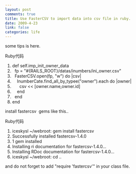 ```yaml
--- 
layout: post
comments: true
title: Use FasterCSV to import data into csv file in ruby.
date: 2009-4-23
link: false
categories: life
---
```

<p>some tips is here.</p>
<div class="codeText">
<div class="codeHead">Ruby代码</div>
<ol start="1" class="dp-rb">
    <li class="alt"><span><span class="keyword">def</span><span>&nbsp;</span><span class="keyword">self</span><span>.imp_init_owner_data&nbsp;&nbsp;</span></span></li>
    <li class=""><span>&nbsp;&nbsp;fp&nbsp;=&nbsp;<span class="string">&quot;#{RAILS_ROOT}/datas/inumbers/ini_owner.csv&quot;</span><span>&nbsp;&nbsp;</span></span></li>
    <li class="alt"><span>&nbsp;&nbsp;FasterCSV.open(fp,&nbsp;<span class="string">&quot;w&quot;</span><span>)&nbsp;</span><span class="keyword">do</span><span>&nbsp;|csv|&nbsp;&nbsp;</span></span></li>
    <li class=""><span>&nbsp;&nbsp;&nbsp;&nbsp;InumberCate.find_all_by_typee(<span class="string">&quot;owner&quot;</span><span>).</span><span class="keyword">each</span><span>&nbsp;</span><span class="keyword">do</span><span>&nbsp;|owner|&nbsp;&nbsp;</span></span></li>
    <li class="alt"><span>&nbsp;&nbsp;&nbsp;&nbsp;&nbsp;&nbsp;csv&nbsp;&lt;&lt;&nbsp;[owner.name,owner.id]&nbsp;&nbsp;</span></li>
    <li class=""><span>&nbsp;&nbsp;&nbsp;&nbsp;<span class="keyword">end</span><span>&nbsp;&nbsp;</span></span></li>
    <li class="alt"><span>&nbsp;&nbsp;<span class="keyword">end</span><span>&nbsp;&nbsp;</span></span></li>
    <li class=""><span><span class="keyword">end</span><span>&nbsp;&nbsp;</span></span></li>
</ol>
</div>
<p>install <span><span>fastercsv&nbsp; gems like this..<br />
</span></span></p>
<p>
<div class="codeText">
<div class="codeHead">Ruby代码</div>
<ol start="1" class="dp-rb">
    <li class="alt"><span><span>iceskysl&nbsp;~/webroot:&nbsp;gem&nbsp;install&nbsp;fastercsv&nbsp;&nbsp;</span></span></li>
    <li class=""><span>Successfully&nbsp;installed&nbsp;fastercsv-1.4.0&nbsp;&nbsp;</span></li>
    <li class="alt"><span>1&nbsp;gem&nbsp;installed&nbsp;&nbsp;</span></li>
    <li class=""><span>Installing&nbsp;ri&nbsp;documentation&nbsp;<span class="keyword">for</span><span>&nbsp;fastercsv-1.4.0...&nbsp;&nbsp;</span></span></li>
    <li class="alt"><span>Installing&nbsp;RDoc&nbsp;documentation&nbsp;<span class="keyword">for</span><span>&nbsp;fastercsv-1.4.0...&nbsp;&nbsp;</span></span></li>
    <li class=""><span>iceskysl&nbsp;~/webroot:&nbsp;cd&nbsp;..&nbsp;&nbsp;</span></li>
</ol>
</div>
and do not forget to add &quot;require 'fastercsv'&quot; in your class file.</p>
